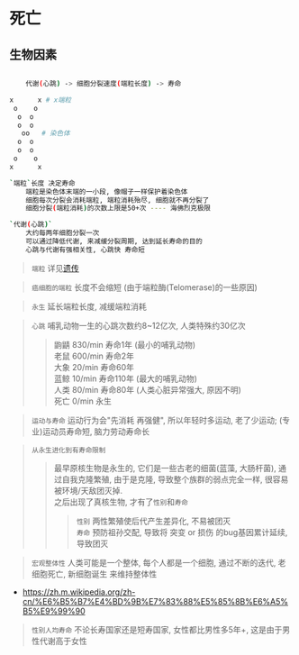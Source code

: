 # 死亡

## 生物因素

```bash

    代谢(心跳) -> 细胞分裂速度(端粒长度) -> 寿命

x      x # x端粒
 o    o
  o  o
  o  o
   oo   # 染色体
  o  o
  o  o
 o    o
x      x

`端粒`长度 决定寿命
    端粒是染色体末端的一小段, 像帽子一样保护着染色体
    细胞每次分裂会消耗端粒, 端粒消耗殆尽, 细胞就不再分裂了
    细胞分裂(端粒消耗)的次数上限是50+次 ---- 海佛烈克极限

`代谢(心跳)`
    大约每两年细胞分裂一次
    可以通过降低代谢, 来减缓分裂周期, 达到延长寿命的目的
    心跳与代谢有强相关性, 心跳快 寿命短
```

> `端粒` 详见[遗传](genetic.md)

> `癌细胞的端粒` 长度不会缩短 (由于端粒酶(Telomerase)的一些原因)

> `永生` 延长端粒长度, 减缓端粒消耗

> `心跳` 哺乳动物一生的心跳次数约8~12亿次, 人类特殊约30亿次
>> 鼩鼱 830/min 寿命1年 (最小的哺乳动物)  
>> 老鼠 600/min 寿命2年  
>> 大象 20/min 寿命60年  
>> 蓝鲸 10/min 寿命110年 (最大的哺乳动物)  
>> 人类 80/min 寿命80年 (人类心脏异常强大, 原因不明)  
>> 死亡 0/min 永生

> `运动与寿命` 运动行为会"先消耗 再强健", 所以年轻时多运动, 老了少运动; (专业)运动员寿命短, 脑力劳动寿命长

> `从永生进化到有寿命限制`
>> 最早原核生物是永生的, 它们是一些古老的细菌(蓝藻, 大肠杆菌), 通过自我克隆繁殖, 由于是克隆, 导致整个族群的弱点完全一样, 很容易被环境/天敌团灭掉.  
>> 之后出现了真核生物, 才有了`性别`和`寿命`  
>>> `性别` 两性繁殖使后代产生差异化, 不易被团灭  
>>> `寿命` 预防祖孙交配, 导致将 突变 or 损伤 的bug基因累计延续, 导致团灭

> `宏观整体性` 人类可能是一个整体, 每个人都是一个细胞, 通过不断的迭代, 老细胞死亡, 新细胞诞生 来维持整体性

- <https://zh.m.wikipedia.org/zh-cn/%E6%B5%B7%E4%BD%9B%E7%83%88%E5%85%8B%E6%A5%B5%E9%99%90>

> `性别人均寿命` 不论长寿国家还是短寿国家, 女性都比男性多5年+, 这是由于男性代谢高于女性
